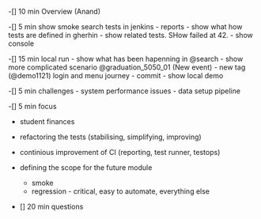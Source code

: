 -[] 10 min Overview (Anand)

-[] 5 min show smoke search tests in jenkins
    - reports
    - show what how tests are defined in gherhin
    - show related tests. SHow failed at 42.
    - show console

-[] 15 min local run
    - show what has been hapenning in @search
    - show more complicated scenario @graduation_5050_01 (New event)
    - new tag (@demo1121) login and menu journey
      - commit
      - show local demo

-[] 5 min challenges
    - system performance issues
    - data setup pipeline 

-[] 5 min focus
  - student finances
  - refactoring the tests (stabilising, simplifying, improving)
  - continious improvement of CI (reporting, test runner, testops)
  - defining the scope for the future module
    - smoke
    - regression - critical, easy to automate, everything else

- [] 20 min questions